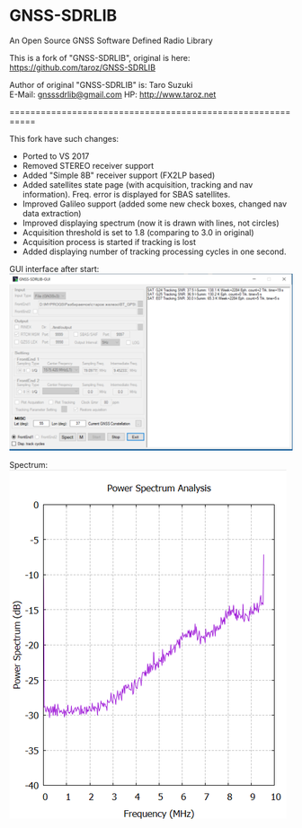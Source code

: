 GNSS-SDRLIB
===============================================================================  

An Open Source GNSS Software Defined Radio Library

This is a fork of "GNSS-SDRLIB", original is here: https://github.com/taroz/GNSS-SDRLIB  

Author of original "GNSS-SDRLIB" is:
Taro Suzuki  
E-Mail: <gnsssdrlib@gmail.com>
HP: <http://www.taroz.net>

===========================================================   

This fork have such changes:  
 * Ported to VS 2017
 * Removed STEREO receiver support
 * Added "Simple 8B" receiver support (FX2LP based)
 * Added satellites state page (with acquisition, tracking and nav information). Freq. error is displayed for SBAS satellites.
 * Improved Galileo support (added some new check boxes, changed nav data extraction)
 * Improved displaying spectrum (now it is drawn with lines, not circles)
 * Acquisition threshold is set to 1.8 (comparing to 3.0 in original)
 * Acquisition process is started if tracking is lost
 * Added displaying number of tracking processing cycles in one second.
 
GUI interface after start:  
<img src="https://github.com/iliasam/GNSS-SDRLIB/blob/master/Images/p1.png">  
  
  
Spectrum:  
<img src="https://github.com/iliasam/GNSS-SDRLIB/blob/master/Images/p2.png">  


